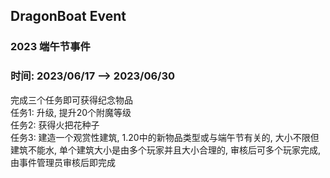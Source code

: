 ## DragonBoat Event
### 2023 端午节事件
### 时间: 2023/06/17 --> 2023/06/30
完成三个任务即可获得纪念物品  
任务1: 升级, 提升20个附魔等级  
任务2: 获得火把花种子  
任务3: 建造一个观赏性建筑, 1.20中的新物品类型或与端午节有关的, 大小不限但建筑不能水, 单个建筑大小是由多个玩家并且大小合理的, 审核后可多个玩家完成, 由事件管理员审核后即完成  
